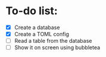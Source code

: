 # To-do list:
- [x] Create a database
- [x] Create a TOML config
- [ ] Read a table from the database
- [ ] Show it on screen using bubbletea
